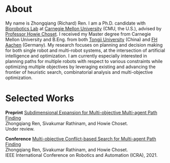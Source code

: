 
About
======
My name is Zhongqiang (Richard) Ren.
I am a Ph.D. candidate with [Biorobotics Lab](http://biorobotics.ri.cmu.edu/index.php) at [Carnegie Mellon University](https://www.cmu.edu/) (CMU, the U.S.), advised by [Professor Howie Choset](https://www.ri.cmu.edu/ri-faculty/howie-choset/).
I received my Master degree from Carnegie Mellon University and B.Eng. from both [Tongji University](https://www.tongji.edu.cn/) (China) and [FH Aachen](https://www.fh-aachen.de/en/) (Germany). 
My research focuses on planning and decision making for both single robot and multi-robot systems, at the intersection of artificial intelligence and optimization.
I am currently especially interested in planning paths for multiple robots with respect to various constraints while optimizing multiple objectives by leveraging existing and advancing the frontier of heuristic search, combinatorial analysis and multi-objective optimization.

Selected Works
======
**Preprint**
[Subdimensional Expansion for Multi-objective Multi-agent Path Finding](https://arxiv.org/pdf/2102.01353.pdf)\
Zhongqiang Ren, Sivakumar Rathinam, and Howie Choset.\
Under review.

**Conference**
[Multi-objective Conflict-based Search for Multi-agent Path Finding](https://arxiv.org/pdf/2101.03805.pdf)\
Zhongqiang Ren, Sivakumar Rathinam, and Howie Choset.\
IEEE International Conference on Robotics and Automation (ICRA), 2021.


